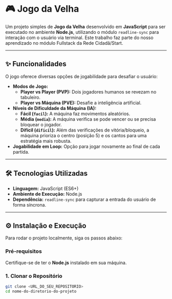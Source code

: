 # 🎮 Jogo da Velha

Um projeto simples de **Jogo da Velha** desenvolvido em **JavaScript** para ser executado no ambiente **Node.js**, utilizando o módulo `readline-sync` para interação com o usuário via terminal. Este trabalho faz parte do nosso aprendizado no módulo Fullstack da Rede Cidadã/Start.



---

## ✨ Funcionalidades

O jogo oferece diversas opções de jogabilidade para desafiar o usuário:

* **Modos de Jogo:**
    * **Player vs Player (PVP):** Dois jogadores humanos se revezam no tabuleiro.
    * **Player vs Máquina (PVE):** Desafie a inteligência artificial.
* **Níveis de Dificuldade da Máquina (IA):**
    * **Fácil (`facil`):** A máquina faz movimentos aleatórios.
    * **Média (`media`):** A máquina verifica se pode vencer ou se precisa bloquear o jogador.
    * **Difícil (`dificil`):** Além das verificações de vitória/bloqueio, a máquina prioriza o centro (posição 5) e os cantos para uma estratégia mais robusta.
* **Jogabilidade em Loop:** Opção para jogar novamente ao final de cada partida.

---

## 🛠️ Tecnologias Utilizadas

* **Linguagem:** JavaScript (ES6+)
* **Ambiente de Execução:** Node.js
* **Dependência:** `readline-sync` para capturar a entrada do usuário de forma síncrona.

---

## ⚙️ Instalação e Execução

Para rodar o projeto localmente, siga os passos abaixo:

### Pré-requisitos
Certifique-se de ter o **Node.js** instalado em sua máquina.

### 1. Clonar o Repositório
```bash
git clone <URL_DO_SEU_REPOSITORIO>
cd nome-do-diretorio-do-projeto
